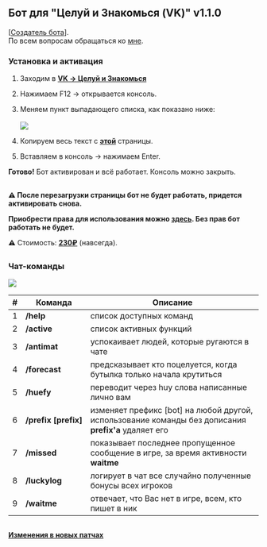 ## Бот для "Целуй и Знакомься (VK)" v1.1.0

[[Создатель бота](https://vk.com/id570119284)].<br>По всем вопросам обращаться ко [мне](https://vk.com/id570119284).

### Установка и активация

1. Заходим в **[VK -> Целуй и Знакомься](https://vk.com/app3144697)**
2. Нажимаем F12 -> открывается консоль.
3. Меняем пункт выпадающего списка, как показано ниже:<br><br> ![](/documentation/scr_console.png)

4. Копируем весь текст с **[этой](https://raw.githubusercontent.com/whyamsx/bottle.bot/main/documentation/79de83ddfafb570335b6.js)** страницы.
5. Вставляем в консоль -> нажимаем Enter.

**Готово!** Бот активирован и всё работает. Консоль можно закрыть.

##

**:warning: После перезагрузки страницы бот не будет работать, придется активировать снова.**<br>

**Приобрести права для использования можно [здесь](https://vk.com/id570119284). Без прав бот работать не будет.**

<!-- :warning: Бот в свободном доступе до 07.09.2020, после чего снова станет платным. -->

:warning: Стоимость: **[230₽](https://vk.com/id570119284)** (навсегда).

##

### Чат-команды

![](/documentation/info-markup.svg)

|  #  | Команда                   | Описание                                                                                             |
| :-: | ------------------------- | ---------------------------------------------------------------------------------------------------- |
|  1  | **/help**                 | список доступных команд                                                                              |
|  2  | **/active**               | список активных функций                                                                              |
|  3  | **/antimat**              | успокаивает людей, которые ругаются в чате                                                           |
|  4  | **/forecast**             | предсказывает кто поцелуется, когда бутылка только начала крутиться                                  |
|  5  | **/huefy**                | переводит через huy слова написанные лично вам                                                       |
|  6  | **/prefix&nbsp;[prefix]** | изменяет префикс [bot] на любой другой, использование команды без дописания **prefix'a** удаляет его |
|  7  | **/missed**               | показывает последнее пропущенное сообщение в игре, за время активности **waitme**                    |
|  8  | **/luckylog**             | логирует в чат все случайно полученные бонусы всех игроков                                           |
|  9  | **/waitme**               | отвечает, что Вас нет в игре, всем, кто пишет в ник                                                  |

##

#### [Изменения в новых патчах](https://github.com/whyamsx/bottle.bot/releases)
